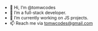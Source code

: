 - 👋 Hi, I’m @tomwcodes
- 👀 I’m a full-stack developer. 
- 🌱 I’m currently working on JS projects. 
- 📫 Reach me via tomwcodes@gmail.com

<!---
wombatom/wombatom is a ✨ special ✨ repository because its `README.md` (this file) appears on your GitHub profile.
You can click the Preview link to take a look at your changes.
--->
